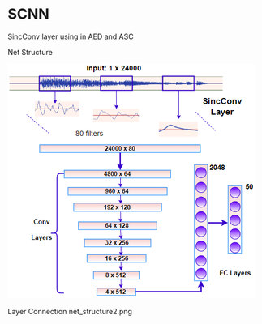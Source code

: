 # SCNN
SincConv layer using in AED and ASC

Net Structure

<img src="https://github.com/WangHelin1997/SCNN/blob/master/figures2/net_structure1.png" width="487" height="464" alt="图片加载失败时，显示这段字"/>


Layer Connection
net_structure2.png

